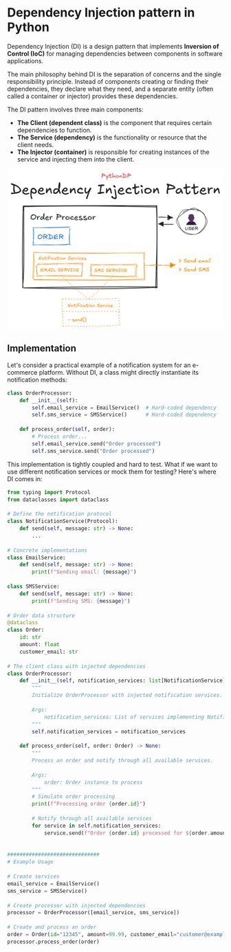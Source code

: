 # Dependency Injection pattern in Python
Dependency Injection (DI) is a design pattern that implements **Inversion of Control (IoC)** for managing dependencies between components in software applications.

The main philosophy behind DI is the separation of concerns and the single responsibility principle. Instead of components creating or finding their dependencies, they declare what they need, and a separate entity (often called a container or injector) provides these dependencies. 

The DI pattern involves three main components:

- **The Client (dependent class)** is the component that requires certain dependencies to function.
- **The Service (dependency)** is the functionality or resource that the client needs.
- **The Injector (container)** is responsible for creating instances of the service and injecting them into the client.

![Dependency Injection Visual Representation](/Creational/DependencyInjection/res/dependency_injection_visualization.png)

## Implementation 
Let's consider a practical example of a notification system for an e-commerce platform. Without DI, a class might directly instantiate its notification methods:

```python
class OrderProcessor:
    def __init__(self):
        self.email_service = EmailService()  # Hard-coded dependency
        self.sms_service = SMSService()      # Hard-coded dependency
    
    def process_order(self, order):
        # Process order...
        self.email_service.send("Order processed")
        self.sms_service.send("Order processed")
```

This implementation is tightly coupled and hard to test. What if we want to use different notification services or mock them for testing? Here's where DI comes in:

```python
from typing import Protocol
from dataclasses import dataclass

# Define the notification protocol
class NotificationService(Protocol):
    def send(self, message: str) -> None:
        ...

# Concrete implementations
class EmailService:
    def send(self, message: str) -> None:
        print(f"Sending email: {message}")

class SMSService:
    def send(self, message: str) -> None:
        print(f"Sending SMS: {message}")

# Order data structure
@dataclass
class Order:
    id: str
    amount: float
    customer_email: str

# The client class with injected dependencies
class OrderProcessor:
    def __init__(self, notification_services: list[NotificationService]) -> None:
        """
        Initialize OrderProcessor with injected notification services.
        
        Args:
            notification_services: List of services implementing NotificationService protocol
        """
        self.notification_services = notification_services

    def process_order(self, order: Order) -> None:
        """
        Process an order and notify through all available services.
        
        Args:
            order: Order instance to process
        """
        # Simulate order processing
        print(f"Processing order {order.id}")
        
        # Notify through all available services
        for service in self.notification_services:
            service.send(f"Order {order.id} processed for ${order.amount}")


##############################
# Example Usage

# Create services
email_service = EmailService()
sms_service = SMSService()

# Create processor with injected dependencies
processor = OrderProcessor([email_service, sms_service])

# Create and process an order
order = Order(id="12345", amount=99.99, customer_email="customer@example.com")
processor.process_order(order)

```